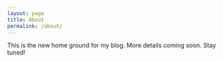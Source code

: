 ```yaml
---
layout: page
title: About
permalink: /about/
---
```


This is the new home ground for my blog. More details coming soon. Stay tuned!
